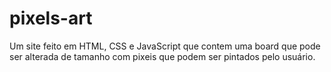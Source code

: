 # pixels-art
Um site feito em HTML, CSS e JavaScript que contem uma board que pode ser alterada de tamanho com pixeis que podem ser pintados pelo usuário.
